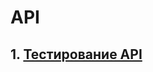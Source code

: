 # API
## 1. [Тестирование API](https://www.postman.com/d7211400-1595952/workspace/s-workspace/folder/48842919-33807238-dc70-49f0-98f8-befa3eff933b?action=share&creator=48842919&ctx=documentation)

